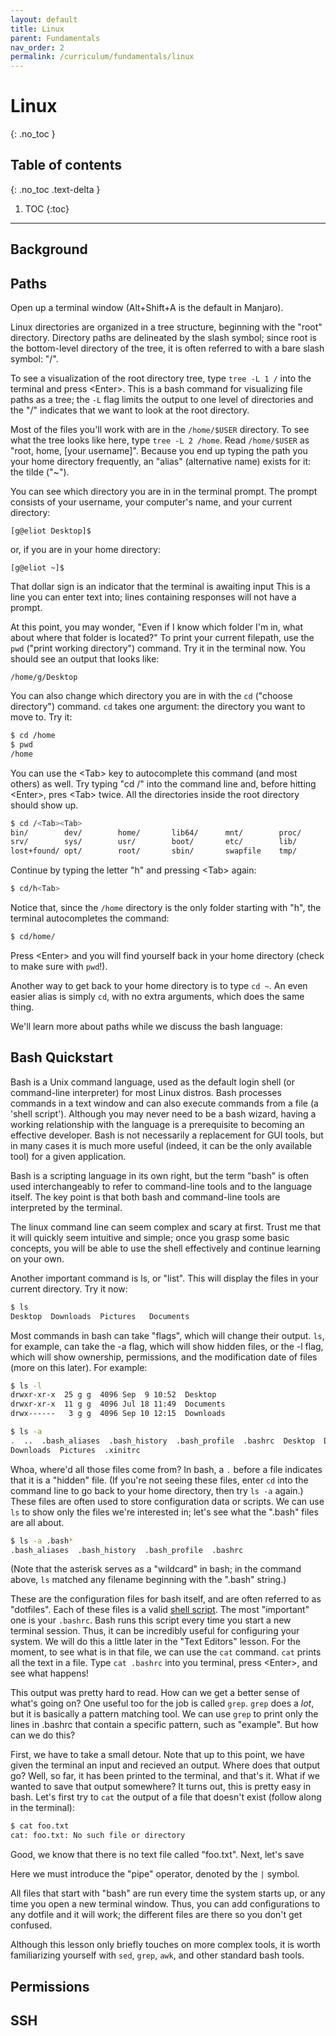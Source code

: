 ```yaml
---
layout: default
title: Linux
parent: Fundamentals
nav_order: 2
permalink: /curriculum/fundamentals/linux
---
```


# Linux
{: .no_toc }

## Table of contents
{: .no_toc .text-delta }

1. TOC
{:toc}

---

## Background

## Paths
Open up a terminal window (Alt+Shift+A is the default in Manjaro). 

Linux directories are organized in a tree structure, beginning with the "root"
directory. Directory paths are delineated by the slash symbol; since root is the
bottom-level directory of the tree, it is often referred to with a bare slash symbol: "/".

To see a visualization of the root directory tree, type `tree -L 1 /` into the
terminal and press \<Enter\>. This is a bash command for visualizing file paths
as a tree; the `-L` flag limits the output to one level of directories and the
"/" indicates that we want to look at the root directory.

Most of the files you'll work with are in the `/home/$USER` directory. To see
what the tree looks like here, type `tree -L 2 /home`. Read `/home/$USER` as
"root, home, \[your username\]". Because you end up typing the path you your
home directory frequently, an "alias" (alternative name) exists for it: the
tilde ("~").

You can see which directory you are in in the terminal prompt. The prompt
consists of your username, your computer's name, and your current directory:

`[g@eliot Desktop]$`

or, if you are in your home directory:

`[g@eliot ~]$`

That dollar sign is an indicator that the terminal is awaiting input This is a
line you can enter text into; lines containing responses will not have a
prompt.

At this point, you may wonder, "Even if I know which folder I'm in, what about
where that folder is located?" To print your current filepath, use the `pwd`
("print working directory") command. Try it in the terminal now. You should see
an output that looks like:

`/home/g/Desktop`

You can also change which directory you are in with the `cd` ("choose
directory") command. `cd` takes one argument: the directory you want to move
to. Try it:

```bash
$ cd /home
$ pwd
/home
```

You can use the \<Tab\> key to autocomplete this command (and most others) as
well. Try typing "cd /" into the command line and, before hitting \<Enter\>,
pres \<Tab\> twice. All the directories inside the root directory should show
up.

```bash
$ cd /<Tab><Tab>
bin/        dev/        home/       lib64/      mnt/        proc/       run/
srv/        sys/        usr/        boot/       etc/        lib/
lost+found/ opt/        root/       sbin/       swapfile    tmp/        var/        
```

Continue by typing the letter "h" and pressing \<Tab\> again:

```bash
$ cd/h<Tab>
```

Notice that, since the `/home` directory is the only folder starting with "h",
the terminal autocompletes the command:

```bash
$ cd/home/
```

Press \<Enter\> and you will find yourself back in your home directory (check
to make sure with `pwd`!).

Another way to get back to your home directory is to type `cd ~`. An even
easier alias is simply `cd`, with no extra arguments, which does the same
thing.

We'll learn more about paths while we discuss the bash language:

## Bash Quickstart
Bash is a Unix command language, used as the default login shell
(or command-line interpreter) for most Linux distros. Bash processes commands
in a text window and can also execute commands from a file (a 'shell script'). 
Although you may never need to be a bash wizard, having a working relationship
with the language is a prerequisite to becoming an effective developer. Bash is
not necessarily a replacement for GUI tools, but in many cases it is much more
useful (indeed, it can be the only available tool) for a given application.

Bash is a scripting language in its own right, but the term "bash" is often
used interchangeably to refer to command-line tools and to the language itself.
The key point is that both bash and command-line tools are interpreted by the
terminal.

The linux command line can seem complex and scary at first. Trust me that it
will quickly seem intuitive and simple; once you grasp some basic concepts, you
will be able to use the shell effectively and continue learning on your own.

Another important command is ls, or "list". This will display the files in
your current directory. Try it now:

```bash
$ ls
Desktop  Downloads  Pictures   Documents
```

Most commands in bash can take "flags", which will change their output. `ls`,
for example, can take the -a flag, which will show hidden files, or the -l
flag, which will show ownership, permissions, and the modification date of
files (more on this later). For example:

```bash
$ ls -l
drwxr-xr-x  25 g g  4096 Sep  9 10:52  Desktop
drwxr-xr-x  11 g g  4096 Jul 18 11:49  Documents
drwx------   3 g g  4096 Sep 10 12:15  Downloads

$ ls -a
.  ..  .bash_aliases  .bash_history  .bash_profile  .bashrc  Desktop  Documents
Downloads  Pictures  .xinitrc
```

Whoa, where'd all those files come from? In bash, a `.` before a file indicates
that it is a "hidden" file. (If you're not seeing these files, enter `cd` into
the command line to go back to your home directory, then try `ls -a`
again.) These files are often used to store configuration
data or scripts. We can use `ls` to show only the files we're interested in;
let's see what the ".bash" files are all about.

```bash
$ ls -a .bash*
.bash_aliases  .bash_history  .bash_profile  .bashrc
```

(Note that the asterisk serves as a "wildcard" in bash; in the command above,
`ls` matched any filename beginning with the ".bash" string.)

These are the configuration files for bash itself, and are often referred to as
"dotfiles".  Each of these files is a valid [shell
script](https://en.wikipedia.org/wiki/Shell_script). The most "important" one
is your `.bashrc`. Bash runs this script every time you start a new terminal
session. Thus, it can be incredibly useful for configuring your system. We will
do this a little later in the "Text Editors" lesson. For the moment, to see
what is in that file, we can use the `cat` command. `cat` prints all the text
in a file. Type `cat .bashrc` into you terminal, press \<Enter\>, and see what
happens!

This output was pretty hard to read. How can we get a better sense of what's
going on? One useful too for the job is called `grep`. `grep` does a _lot_, but
it is basically a pattern matching tool. We can use `grep` to print only the
lines in .bashrc that contain a specific pattern, such as "example". But how
can we do this?

First, we have to take a small detour. Note that up to this point, we have
given the terminal an input and recieved an output. Where does that output go?
Well, so far, it has been printed to the terminal, and that's it. What if we
wanted to save that output somewhere? It turns out, this is pretty easy in
bash. Let's first try to `cat` the output of a file that doesn't exist (follow
along in the terminal):

```bash
$ cat foo.txt
cat: foo.txt: No such file or directory
```

Good, we know that there is no text file called "foo.txt". Next, let's save 



Here we must introduce the "pipe" operator, denoted by the `|` symbol.



All files that start with "bash" are run every time the system
starts up, or any time you open a new terminal window. Thus, you can add
configurations to any dotfile and it will work; the different files are there
so you don't get confused.





Although this lesson only briefly touches on more complex tools, it is worth
familiarizing yourself with `sed`, `grep`, `awk`, and other standard bash
tools.




## Permissions

## SSH 
